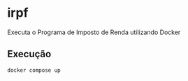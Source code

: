 # irpf

Executa o Programa de Imposto de Renda utilizando Docker

## Execução

```
docker compose up
```
